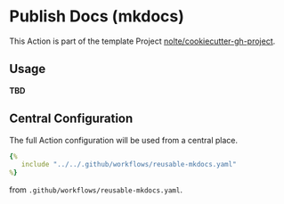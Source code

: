 # Publish Docs (mkdocs)

This Action is part of the template Project [nolte/cookiecutter-gh-project](https://github.com/nolte/cookiecutter-gh-project).

## Usage

**TBD**

## Central Configuration

The full Action configuration will be used from a central place.

```yaml
{%
   include "../../.github/workflows/reusable-mkdocs.yaml"
%}
```
from `.github/workflows/reusable-mkdocs.yaml`.
